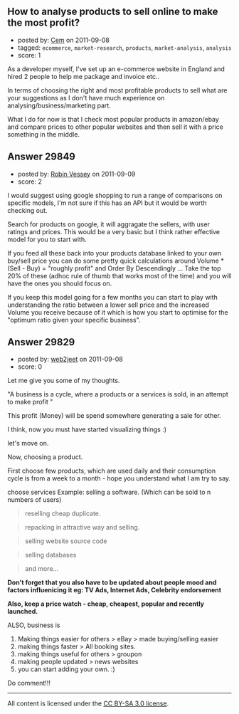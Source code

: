 ## How to analyse products to sell online to make the most profit?

- posted by: [Cem](https://stackexchange.com/users/-1/7872-cem) on 2011-09-08
- tagged: `ecommerce`, `market-research`, `products`, `market-analysis`, `analysis`
- score: 1

As a developer myself, I've set up an e-commerce website in England and hired 2 people to help me package and invoice etc.. 

In terms of choosing the right and most profitable products to sell what are your suggestions as I don't have much experience on analysing/business/marketing part. 

What I do for now is that I check most popular products in amazon/ebay and compare prices to other popular websites and then sell it with a price something in the middle. 


## Answer 29849

- posted by: [Robin Vessey](https://stackexchange.com/users/-1/984-robin-vessey) on 2011-09-09
- score: 2

I would suggest using google shopping to run a range of comparisons on specific models, I'm not sure if this has an API but it would be worth checking out.

Search for products on google, it will aggragate the sellers, with user ratings and prices. This would be a very basic but I think rather effective model for you to start with. 

If you feed all these back into your products database linked to your own buy/sell price you can do some pretty quick calculations around Volume * (Sell - Buy) = "roughly profit" and Order By Descendingly ... Take the top 20% of these (adhoc rule of thumb that works most of the time) and you will have the ones you should focus on. 

If you keep this model going for a few months you can start to play with understanding the ratio between a lower sell price and the increased Volume you receive because of it which is how you start to optimise for the "optimum ratio given your specific business".


## Answer 29829

- posted by: [web2jeet](https://stackexchange.com/users/-1/13186-web2jeet) on 2011-09-08
- score: 0

Let me give you some of my thoughts.

"A business is a cycle, where a products or a services is sold, in an attempt to make profit "

This profit (Money) will be spend somewhere generating a sale for other.

I think, now you must have started visualizing things :)

let's move on.

Now, choosing a product.

First choose few products, which are used daily and their consumption cycle is from a week to a month - hope you understand what I am try to say.

choose services Example: selling a software. (Which can be sold to n numbers of users)



> reselling cheap duplicate.

> repacking in attractive way and selling.

> selling website source code

> selling databases

> and more...


**Don't forget that you also have to be updated about people mood and factors influenicing it eg: TV Ads, Internet Ads, Celebrity endorsement** 
 


**Also, keep a price watch - cheap, cheapest, popular and recently launched.**

ALSO, business is 

1. Making things easier for others > eBay > made buying/selling easier
2. making things faster > All booking sites.
3. making things useful for others > groupon
4. making people updated > news websites
5. you can start adding your own. :)



Do comment!!!



---

All content is licensed under the [CC BY-SA 3.0 license](https://creativecommons.org/licenses/by-sa/3.0/).
